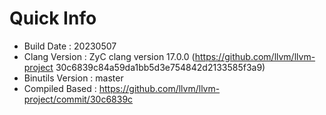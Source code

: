 # Quick Info
* Build Date : 20230507
* Clang Version : ZyC clang version 17.0.0 (https://github.com/llvm/llvm-project 30c6839c84a59da1bb5d3e754842d2133585f3a9)
* Binutils Version : master
* Compiled Based : https://github.com/llvm/llvm-project/commit/30c6839c

